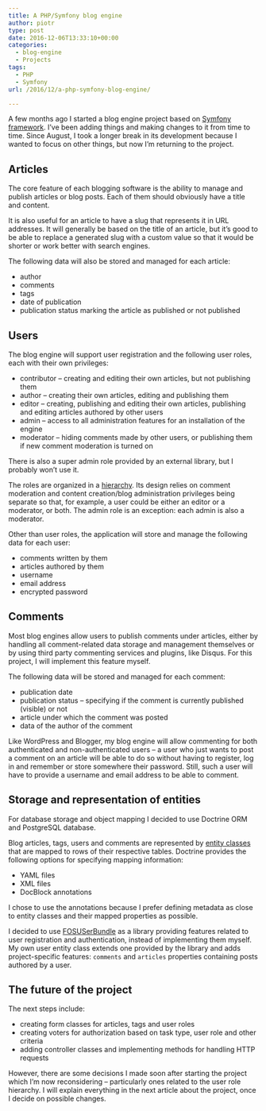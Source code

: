 ```yaml
---
title: A PHP/Symfony blog engine
author: piotr
type: post
date: 2016-12-06T13:33:10+00:00
categories:
  - blog-engine
  - Projects
tags:
  - PHP
  - Symfony
url: /2016/12/a-php-symfony-blog-engine/

---
```

A few months ago I started a blog engine project based on [Symfony framework][1]. I&#8217;ve been adding things and making changes to it from time to time. Since August, I took a longer break in its development because I wanted to focus on other things, but now I&#8217;m returning to the project.

<!--more-->

## Articles

The core feature of each blogging software is the ability to manage and publish articles or blog posts. Each of them should obviously have a title and content.

It is also useful for an article to have a slug that represents it in URL addresses. It will generally be based on the title of an article, but it&#8217;s good to be able to replace a generated slug with a custom value so that it would be shorter or work better with search engines.

The following data will also be stored and managed for each article:

  * author
  * comments
  * tags
  * date of publication
  * publication status marking the article as published or not published

## Users

The blog engine will support user registration and the following user roles, each with their own privileges:

  * contributor &#8211; creating and editing their own articles, but not publishing them
  * author &#8211; creating their own articles, editing and publishing them
  * editor &#8211; creating, publishing and editing their own articles, publishing and editing articles authored by other users
  * admin &#8211; access to all administration features for an installation of the engine
  * moderator &#8211; hiding comments made by other users, or publishing them if new comment moderation is turned on

There is also a super admin role provided by an external library, but I probably won&#8217;t use it.

The roles are organized in a [hierarchy][2]. Its design relies on comment moderation and content creation/blog administration privileges being separate so that, for example, a user could be either an editor or a moderator, or both. The admin role is an exception: each admin is also a moderator.

Other than user roles, the application will store and manage the following data for each user:

  * comments written by them
  * articles authored by them
  * username
  * email address
  * encrypted password

## Comments

Most blog engines allow users to publish comments under articles, either by handling all comment-related data storage and management themselves or by using third party commenting services and plugins, like Disqus. For this project, I will implement this feature myself.

The following data will be stored and managed for each comment:

  * publication date
  * publication status &#8211; specifying if the comment is currently published (visible) or not
  * article under which the comment was posted
  * data of the author of the comment

Like WordPress and Blogger, my blog engine will allow commenting for both authenticated and non-authenticated users &#8211; a user who just wants to post a comment on an article will be able to do so without having to register, log in and remember or store somewhere their password. Still, such a user will have to provide a username and email address to be able to comment.

## Storage and representation of entities

For database storage and object mapping I decided to use Doctrine ORM and PostgreSQL database.

Blog articles, tags, users and comments are represented by [entity classes][3] that are mapped to rows of their respective tables. Doctrine provides the following options for specifying mapping information:

  * YAML files
  * XML files
  * DocBlock annotations

I chose to use the annotations because I prefer defining metadata as close to entity classes and their mapped properties as possible.

I decided to use [FOSUSerBundle][4] as a library providing features related to user registration and authentication, instead of implementing them myself. My own user entity class extends one provided by the library and adds project-specific features: `comments` and `articles` properties containing posts authored by a user.

## The future of the project

The next steps include:

  * creating form classes for articles, tags and user roles
  * creating voters for authorization based on task type, user role and other criteria
  * adding controller classes and implementing methods for handling HTTP requests

However, there are some decisions I made soon after starting the project which I&#8217;m now reconsidering &#8211; particularly ones related to the user role hierarchy. I will explain everything in the next article about the project, once I decide on possible changes.

 [1]: https://symfony.com/
 [2]: https://github.com/piotr-rusin/blog-engine/blob/master/app/config/security.yml#L12
 [3]: https://github.com/piotr-rusin/blog-engine/tree/master/src/AppBundle/Entity
 [4]: https://github.com/FriendsOfSymfony/FOSUserBundle
